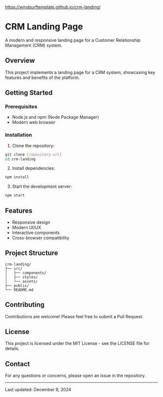 https://windsurftemplate.github.io/crm-landing/

# CRM Landing Page

A modern and responsive landing page for a Customer Relationship Management (CRM) system.

## Overview

This project implements a landing page for a CRM system, showcasing key features and benefits of the platform.

## Getting Started

### Prerequisites

- Node.js and npm (Node Package Manager)
- Modern web browser

### Installation

1. Clone the repository:
```bash
git clone [repository-url]
cd crm-landing
```

2. Install dependencies:
```bash
npm install
```

3. Start the development server:
```bash
npm start
```

## Features

- Responsive design
- Modern UI/UX
- Interactive components
- Cross-browser compatibility

## Project Structure

```
crm-landing/
├── src/
│   ├── components/
│   ├── styles/
│   └── assets/
├── public/
└── README.md
```

## Contributing

Contributions are welcome! Please feel free to submit a Pull Request.

## License

This project is licensed under the MIT License - see the LICENSE file for details.

## Contact

For any questions or concerns, please open an issue in the repository.

---
Last updated: December 9, 2024

